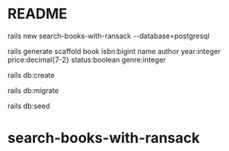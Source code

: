 # README
rails new search-books-with-ransack --database=postgresql

rails generate scaffold book isbn:bigint name author year:integer price:decimal{7-2} status:boolean genre:integer

rails db:create 

rails db:migrate

rails db:seed


# search-books-with-ransack
